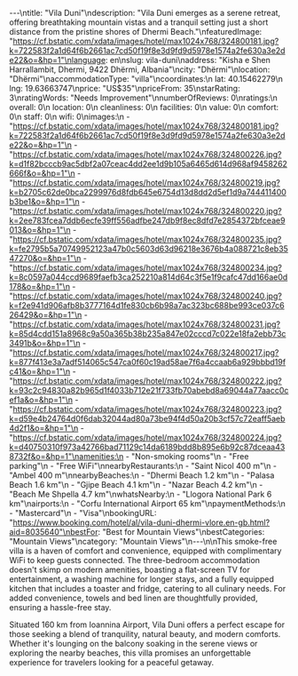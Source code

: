 ---\ntitle: "Vila Duni"\ndescription: "Vila Duni emerges as a serene retreat, offering breathtaking mountain vistas and a tranquil setting just a short distance from the pristine shores of Dhermi Beach."\nfeaturedImage: "https://cf.bstatic.com/xdata/images/hotel/max1024x768/324800181.jpg?k=722583f2a1d64f6b2661ac7cd50f19f8e3d9fd9d5978e1574a2fe630a3e2de22&o=&hp=1"\nlanguage: en\nslug: vila-duni\naddress: "Kisha e Shen Harrallambit, Dhermi, 9422 Dhërmi, Albania"\ncity: "Dhërmi"\nlocation: "Dhërmi"\naccommodationType: "villa"\ncoordinates:\n  lat: 40.15462279\n  lng: 19.63663747\nprice: "US$35"\npriceFrom: 35\nstarRating: 3\nratingWords: "Needs Improvement"\nnumberOfReviews: 0\nratings:\n  overall: 0\n  location: 0\n  cleanliness: 0\n  facilities: 0\n  value: 0\n  comfort: 0\n  staff: 0\n  wifi: 0\nimages:\n  - "https://cf.bstatic.com/xdata/images/hotel/max1024x768/324800181.jpg?k=722583f2a1d64f6b2661ac7cd50f19f8e3d9fd9d5978e1574a2fe630a3e2de22&o=&hp=1"\n  - "https://cf.bstatic.com/xdata/images/hotel/max1024x768/324800226.jpg?k=d1f82bcccb9ac5dbf2a07ceac4dd2ee1d9b105a6465d614d968af9458262666f&o=&hp=1"\n  - "https://cf.bstatic.com/xdata/images/hotel/max1024x768/324800219.jpg?k=b2705c62de0bca2299976d8fdb645e6754d13d8dd2d5ef1d9a744411400b3be1&o=&hp=1"\n  - "https://cf.bstatic.com/xdata/images/hotel/max1024x768/324800220.jpg?k=2ee783fcea7ddb6ecfe39ff556adfbe247db9f8ec8dfd7e2854372bfceae9013&o=&hp=1"\n  - "https://cf.bstatic.com/xdata/images/hotel/max1024x768/324800235.jpg?k=fe2795b5a70749952123a47b0c5603d63d96218e3676b4a088721c8eb3547270&o=&hp=1"\n  - "https://cf.bstatic.com/xdata/images/hotel/max1024x768/324800234.jpg?k=8c0597a044ccd9689faefb3ca252210a814d64c3f5e1f9cafc47dd166ae0d178&o=&hp=1"\n  - "https://cf.bstatic.com/xdata/images/hotel/max1024x768/324800240.jpg?k=f2e941d906afb8b3777164d1fe830cb6b98a7ac323bc688be993ce037c626429&o=&hp=1"\n  - "https://cf.bstatic.com/xdata/images/hotel/max1024x768/324800231.jpg?k=85d4cdd151a8968c9a50a365b38b235a847e02cccd7c022e18fa2ebb73c3491b&o=&hp=1"\n  - "https://cf.bstatic.com/xdata/images/hotel/max1024x768/324800217.jpg?k=877f413e3a7adf514065c547ca0f60c19ad58ae7f6a4ccaab6a929bbbd19fc41&o=&hp=1"\n  - "https://cf.bstatic.com/xdata/images/hotel/max1024x768/324800222.jpg?k=93c2c94830a82b965d1f4033b712e21f733fb70abebd8a69044a77aacc0cef1a&o=&hp=1"\n  - "https://cf.bstatic.com/xdata/images/hotel/max1024x768/324800223.jpg?k=d59e4b24764d0f6dab32044ad80a73be94f4d50a20b3cf57c72eaff5aeb4d2f1&o=&hp=1"\n  - "https://cf.bstatic.com/xdata/images/hotel/max1024x768/324800224.jpg?k=d40750310f973a42766bad71129c14da6189bdd8b895e6b92c87dceaa438732f&o=&hp=1"\namenities:\n  - "Non-smoking rooms"\n  - "Free parking"\n  - "Free WiFi"\nnearbyRestaurants:\n  - "Saint Nicol 400 m"\n  - "Ambel 400 m"\nnearbyBeaches:\n  - "Dhermi Beach 1.2 km"\n  - "Palasa Beach 1.6 km"\n  - "Gjipe Beach 4.1 km"\n  - "Nazar Beach 4.2 km"\n  - "Beach Me Shpella 4.7 km"\nwhatsNearby:\n  - "Llogora National Park 6 km"\nairports:\n  - "Corfu International Airport 65 km"\npaymentMethods:\n  - "Mastercard"\n  - "Visa"\nbookingURL: "https://www.booking.com/hotel/al/vila-duni-dhermi-vlore.en-gb.html?aid=8035640"\nbestFor: "Best for Mountain Views"\nbestCategories: "Mountain Views"\ncategory: "Mountain Views"\n---\n\nThis smoke-free villa is a haven of comfort and convenience, equipped with complimentary WiFi to keep guests connected. The three-bedroom accommodation doesn't skimp on modern amenities, boasting a flat-screen TV for entertainment, a washing machine for longer stays, and a fully equipped kitchen that includes a toaster and fridge, catering to all culinary needs. For added convenience, towels and bed linen are thoughtfully provided, ensuring a hassle-free stay.

Situated 160 km from Ioannina Airport, Vila Duni offers a perfect escape for those seeking a blend of tranquility, natural beauty, and modern comforts. Whether it's lounging on the balcony soaking in the serene views or exploring the nearby beaches, this villa promises an unforgettable experience for travelers looking for a peaceful getaway.